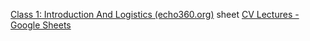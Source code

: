 [Class 1: Introduction And Logistics (echo360.org)](https://echo360.org/media/3079e69e-4beb-4943-a440-f9bf7b7cabf1/public?autoplay=false&automute=false&sessionId=failed)
sheet [CV Lectures - Google Sheets](https://docs.google.com/spreadsheets/d/1jYfgkK7Rh9b5uv8BmUmWnudja7Kg3b5EEHgI8yqxCpQ/edit#gid=0)
